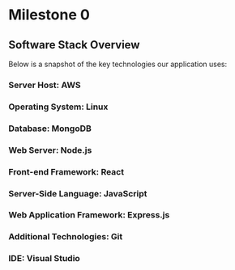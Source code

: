 # Milestone 0  

## Software Stack Overview
Below is a snapshot of the key technologies our application uses:  

### Server Host: AWS  
### Operating System: Linux  
### Database: MongoDB  
### Web Server: Node.js  
### Front-end Framework: React  
### Server-Side Language: JavaScript  
### Web Application Framework: Express.js  
### Additional Technologies: Git  
### IDE: Visual Studio  
